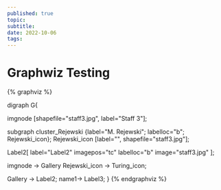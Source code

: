 ```yaml
---
published: true
topic:
subtitle: 
date: 2022-10-06
tags: 
---
```


# Graphwiz Testing

{% graphviz %}

digraph G{

imgnode [shapefile="staff3.jpg", label="Staff 3"];


subgraph cluster_Rejewski {label="M. Rejewski"; labelloc="b"; Rejewski_icon};
    Rejewski_icon [label="", shapefile="staff3.jpg"];

Label2[
    label="Label2"
    imagepos="tc"
    labelloc="b"
    image="staff3.jpg"
];


imgnode -> Gallery
Rejewski_icon -> Turing_icon;

Gallery -> Label2;
name1-> Label3;
}
{% endgraphviz %}
